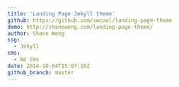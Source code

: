 ```yaml
---
title: 'Landing Page Jekyll theme'
github: https://github.com/swcool/landing-page-theme
demo: http://shaneweng.com/landing-page-theme/
author: Shane Weng
ssg:
  - Jekyll
cms:
  - No Cms
date: 2014-10-04T15:07:16Z
github_branch: master
---
```

